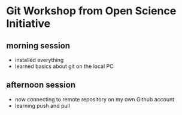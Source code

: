 # Git Workshop from Open Science Initiative 

## morning session 
- installed everything 
- learned basics about git on the local PC 

## afternoon session
-  now connecting to remote repository on my own Github account 
- learning push and pull 

